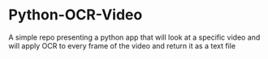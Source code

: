 # Python-OCR-Video
A simple repo presenting a python app that will look at a specific video and will apply OCR to every frame of the video and return it as a text file
